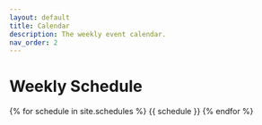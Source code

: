 ```yaml
---
layout: default
title: Calendar
description: The weekly event calendar.
nav_order: 2
---
```


# Weekly Schedule

{% for schedule in site.schedules %}
{{ schedule }}
{% endfor %}
